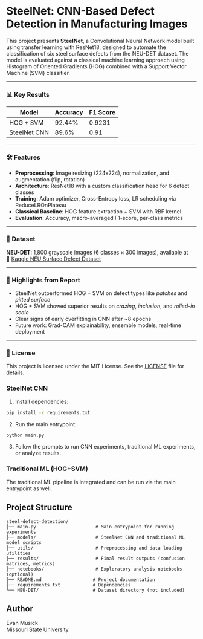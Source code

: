 # SteelNet: CNN-Based Defect Detection in Manufacturing Images

This project presents **SteelNet**, a Convolutional Neural Network model built using transfer learning with ResNet18, designed to automate the classification of six steel surface defects from the NEU-DET dataset. The model is evaluated against a classical machine learning approach using Histogram of Oriented Gradients (HOG) combined with a Support Vector Machine (SVM) classifier.

---

### 📊 Key Results

| Model         | Accuracy | F1 Score |
|---------------|----------|----------|
| HOG + SVM     | 92.44%   | 0.9231   |
| SteelNet CNN  | 89.6%    | 0.91     |

---

### 🛠 Features

- **Preprocessing**: Image resizing (224x224), normalization, and augmentation (flip, rotation)
- **Architecture**: ResNet18 with a custom classification head for 6 defect classes
- **Training**: Adam optimizer, Cross-Entropy loss, LR scheduling via ReduceLROnPlateau
- **Classical Baseline**: HOG feature extraction + SVM with RBF kernel
- **Evaluation**: Accuracy, macro-averaged F1-score, per-class metrics

---

### 📂 Dataset

**NEU-DET**: 1,800 grayscale images (6 classes × 300 images), available at  
🔗 [Kaggle NEU Surface Defect Dataset](https://www.kaggle.com/datasets/kaustubhdikshit/neu-surface-defect-database)

---

### 📌 Highlights from Report

- SteelNet outperformed HOG + SVM on defect types like *patches* and *pitted surface*
- HOG + SVM showed superior results on *crazing*, *inclusion*, and *rolled-in scale*
- Clear signs of early overfitting in CNN after ~8 epochs
- Future work: Grad-CAM explainability, ensemble models, real-time deployment

---

### 📄 License
This project is licensed under the MIT License. See the [LICENSE](LICENSE) file for details.

### SteelNet CNN
1. Install dependencies:
```bash
pip install -r requirements.txt
```
2. Run the main entrypoint:
```bash
python main.py
```
3. Follow the prompts to run CNN experiments, traditional ML experiments, or analyze results.

### Traditional ML (HOG+SVM)
The traditional ML pipeline is integrated and can be run via the main entrypoint as well.

## Project Structure
```
steel-defect-detection/
├── main.py                      # Main entrypoint for running experiments
├── models/                      # SteelNet CNN and traditional ML model scripts
├── utils/                       # Preprocessing and data loading utilities
├── results/                     # Final result outputs (confusion matrices, metrics)
├── notebooks/                   # Exploratory analysis notebooks (optional)
├── README.md                   # Project documentation
├── requirements.txt            # Dependencies
└── NEU-DET/                    # Dataset directory (not included)
```

## Author
Evan Musick  
Missouri State University
